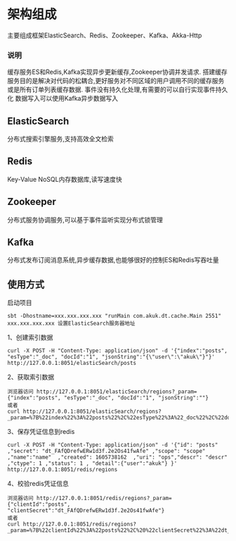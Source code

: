# 架构组成
主要组成框架ElasticSearch、Redis、Zookeeper、Kafka、Akka-Http
### 说明 
缓存服务ES和Redis,Kafka实现异步更新缓存,Zookeeper协调并发请求.
搭建缓存服务目的是解决对代码的松耦合,更好服务对不同区域的用户调用不同的缓存服务
或是所有订单列表缓存数据.
事件没有持久化处理,有需要的可以自行实现事件持久化
数据写入可以使用Kafka异步数据写入



## ElasticSearch
分布式搜索引擎服务,支持高效全文检索

## Redis
Key-Value NoSQL内存数据库,读写速度快

## Zookeeper
分布式服务协调服务,可以基于事件监听实现分布式锁管理

## Kafka
分布式发布订阅消息系统,异步缓存数据,也能够很好的控制ES和Redis写吞吐量




## 使用方式

启动项目
```
sbt -Dhostname=xxx.xxx.xxx.xxx "runMain com.akuk.dt.cache.Main 2551"
xxx.xxx.xxx.xxx 设置ElasticSearch服务器地址
```

1、创建索引数据
```
curl -X POST -H "Content-Type: application/json" -d '{"index":"posts", "esType":"_doc", "docId":"1", "jsonString":"{\"user\":\"akuk\"}"}' http://127.0.0.1:8051/elasticSearch/posts
```

2、获取索引数据
```
浏览器访问 http://127.0.0.1:8051/elasticSearch/regions?_param={"index":"posts", "esType":"_doc", "docId":"1", "jsonString":""}
或者
curl http://127.0.0.1:8051/elasticSearch/regions?_param=%7B%22index%22%3A%22posts%22%2C%22esType%22%3A%22_doc%22%2C%22docId%22%3A%221%22%2C%22jsonString%22%3A%22%22%7D
```


3、保存凭证信息到redis
```
curl -X POST -H "Content-Type: application/json" -d '{"id": "posts" ,"secret": "dt_FAfQDrefwERw1d3f.2e2Os41fwAfe" ,"scope": "scope" ,"name":"name"  ,"created": 1605738162  ,"uri": "ops","descr": "descr" ,"ctype": 1 ,"status": 1 , "detail":{"user":"akuk"} }' http://127.0.0.1:8051/redis/regions
```

4、校验redis凭证信息
```
浏览器访问 http://127.0.0.1:8051/redis/regions?_param={"clientId":"posts", "clientSecret":"dt_FAfQDrefwERw1d3f.2e2Os41fwAfe"}
或者
curl http://127.0.0.1:8051/redis/regions?_param=%7B%22clientId%22%3A%22posts%22%2C%20%22clientSecret%22%3A%22dt_FAfQDrefwERw1d3f.2e2Os41fwAfe%22%7D
```













